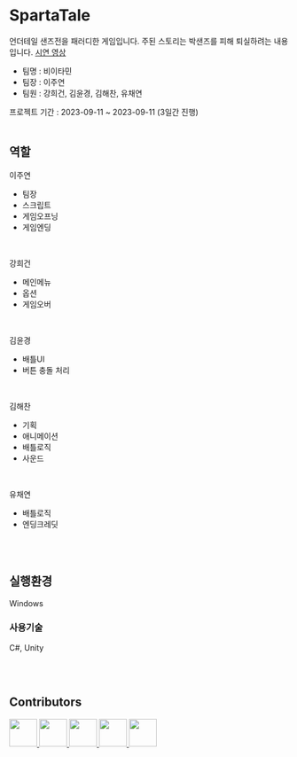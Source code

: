 # SpartaTale
언더테일 샌즈전을 패러디한 게임입니다.
주된 스토리는 박샌즈를 피해 퇴실하려는 내용입니다.
[시연 영상](https://youtu.be/l5O3d3dk_LA)

* 팀명 : 비이타민
* 팀장 : 이주연
* 팀원 : 강희건, 김윤경, 김해찬, 유채연

프로젝트 기간 : 2023-09-11 ~ 2023-09-11 (3일간 진행)
<br/>
<br/>

## 역할
이주연
- 팀장
- 스크립트
- 게임오프닝
- 게임엔딩
  
<br/>

강희건
- 메인메뉴
- 옵션
- 게임오버
  
<br/>

김윤경
- 배틀UI
- 버튼 충돌 처리
  
<br/>

김해찬
- 기획
- 애니메이션
- 배틀로직
- 사운드
  
<br/>

유채연
- 배틀로직
- 엔딩크레딧

<br/>
<br/>

## 실행환경
Windows

### 사용기술
C#, Unity

<br/>
<br/>

## Contributors
<div>
<a href="https://github.com/juyonLee00">
  <img src="https://github.com/juyonLee00.png" width="50" height="50" >
</a>
    <a href="https://github.com/DevPota">
  <img src="https://github.com/DevPota.png" width="50" height="50" >
</a>
    <a href="https://github.com/tlqdbsrud">
  <img src="https://github.com/tlqdbsrud.png" width="50" height="50" >
</a>
 <a href="https://github.com/ychy0006">
  <img src="https://github.com/ychy0006.png" width="50" height="50" >
</a>
 <a href="https://github.com/bo9us">
  <img src="https://github.com/bo9us.png" width="50" height="50" >
</a>
